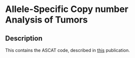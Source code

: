 Allele-Specific Copy number Analysis of Tumors 
======

Description
--------
This contains the ASCAT code, described in [this](http://www.ncbi.nlm.nih.gov/pubmed/20837533) publication.
